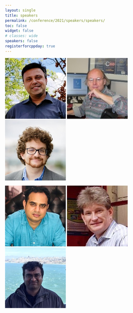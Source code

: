 ```yaml
---
layout: single
title: speakers
permalink: /conference/2021/speakers/speakers/
toc: false
widget: false
# classes: wide
speakers: false
registerforcppday: true
---
```


[![Ankur Satle](/conference/2021/graphics/ankur.jpg "Ankur Satle")](/conference/2021/speakers/ankur/)
[![Bjarne Stroustrup](/conference/2021/graphics/bjarne.jpg "Bjarne Stroustrup")](/conference/2021/speakers/bjarne/)
[![Bryce Adelstein Lelbach](/conference/2021/graphics/bryce.jpg "Bryce Adelstein Lelbach")](/conference/2021/speakers/bryce/)

<!-- | :-----: | :-----: | :-----: |
| ![Ankur M Satle](/conference/2021/graphics/ankur.jpg "Ankur M Satle") |![Bjarne Stroustrup](/conference/2021/graphics/bjarne.jpg "Bjarne Stroustrup") Bjarne Stroustrup|![Bryce Adelstein Lelbach](/conference/2021/graphics/bryce.jpg "Bryce Adelstein Lelbach") Bryce Adelstein Lelbach| -->

[![Harishankar Singh](/conference/2021/graphics/hari.jpg "Harishankar Singh")](/conference/2021/speakers/harishankar/)
[![Jon Kalb](/conference/2021/graphics/jonkalb.jpg "Jon Kalb")](/conference/2021/speakers/jonkalb/)
[![Saurabh Joshi](/conference/2021/graphics/saurabhjoshi.jpg "Saurabh Joshi")](/conference/2021/speakers/saurabhjoshi/)
